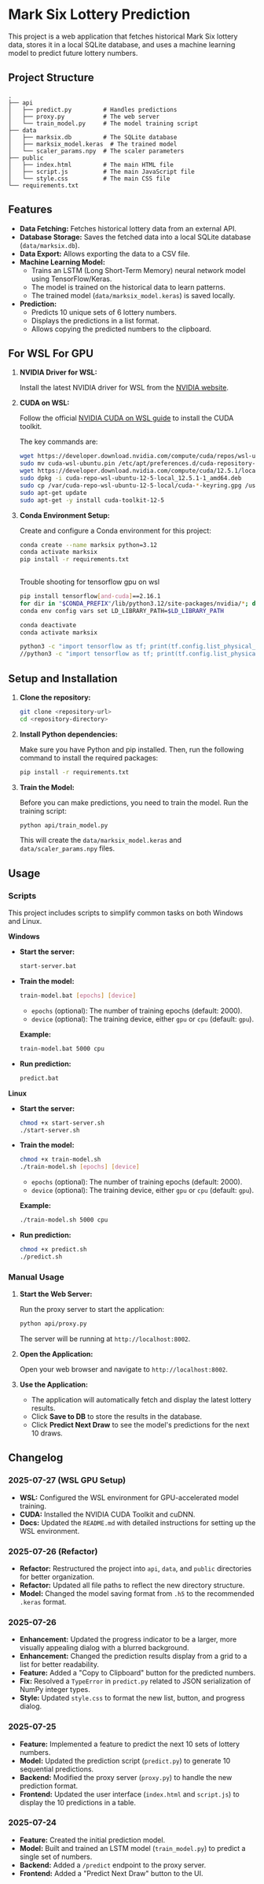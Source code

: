 # Mark Six Lottery Prediction

This project is a web application that fetches historical Mark Six lottery data, stores it in a local SQLite database, and uses a machine learning model to predict future lottery numbers.

## Project Structure

```
.
├── api
│   ├── predict.py         # Handles predictions
│   ├── proxy.py           # The web server
│   └── train_model.py     # The model training script
├── data
│   ├── marksix.db         # The SQLite database
│   ├── marksix_model.keras  # The trained model
│   └── scaler_params.npy  # The scaler parameters
├── public
│   ├── index.html         # The main HTML file
│   ├── script.js          # The main JavaScript file
│   └── style.css          # The main CSS file
└── requirements.txt
```

## Features

-   **Data Fetching:** Fetches historical lottery data from an external API.
-   **Database Storage:** Saves the fetched data into a local SQLite database (`data/marksix.db`).
-   **Data Export:** Allows exporting the data to a CSV file.
-   **Machine Learning Model:**
    -   Trains an LSTM (Long Short-Term Memory) neural network model using TensorFlow/Keras.
    -   The model is trained on the historical data to learn patterns.
    -   The trained model (`data/marksix_model.keras`) is saved locally.
-   **Prediction:**
    -   Predicts 10 unique sets of 6 lottery numbers.
    -   Displays the predictions in a list format.
    -   Allows copying the predicted numbers to the clipboard.


## For WSL For GPU

1.  **NVIDIA Driver for WSL:**

    Install the latest NVIDIA driver for WSL from the [NVIDIA website](https://developer.nvidia.com/cuda-downloads?target_os=Linux&target_arch=x86_64&Distribution=WSL-Ubuntu&target_version=2.0&target_type=deb_local).

2.  **CUDA on WSL:**

    Follow the official [NVIDIA CUDA on WSL guide](https://docs.nvidia.com/cuda/wsl-user-guide/index.html) to install the CUDA toolkit.

    The key commands are:

    ```bash
    wget https://developer.download.nvidia.com/compute/cuda/repos/wsl-ubuntu/x86_64/cuda-wsl-ubuntu.pin
    sudo mv cuda-wsl-ubuntu.pin /etc/apt/preferences.d/cuda-repository-pin-600
    wget https://developer.download.nvidia.com/compute/cuda/12.5.1/local_installers/cuda-repo-wsl-ubuntu-12-5-local_12.5.1-1_amd64.deb
    sudo dpkg -i cuda-repo-wsl-ubuntu-12-5-local_12.5.1-1_amd64.deb
    sudo cp /var/cuda-repo-wsl-ubuntu-12-5-local/cuda-*-keyring.gpg /usr/share/keyrings/
    sudo apt-get update
    sudo apt-get -y install cuda-toolkit-12-5
    ```

3.  **Conda Environment Setup:**

    Create and configure a Conda environment for this project:

    ```bash
    conda create --name marksix python=3.12
    conda activate marksix
    pip install -r requirements.txt
       
    ```
    Trouble shooting for tensorflow gpu on wsl

    ```bash
    pip install tensorflow[and-cuda]==2.16.1
    for dir in "$CONDA_PREFIX"/lib/python3.12/site-packages/nvidia/*; do [ -d "$dir/lib" ] && LD_LIBRARY_PATH="$dir/lib:$LD_LIBRARY_PATH"; done
    conda env config vars set LD_LIBRARY_PATH=$LD_LIBRARY_PATH

    conda deactivate
    conda activate marksix

    python3 -c "import tensorflow as tf; print(tf.config.list_physical_devices('GPU'))"
    //python3 -c "import tensorflow as tf; print(tf.config.list_physical_devices('GPU'))"
    ```
## Setup and Installation

1.  **Clone the repository:**

    ```bash
    git clone <repository-url>
    cd <repository-directory>
    ```

2.  **Install Python dependencies:**

    Make sure you have Python and pip installed. Then, run the following command to install the required packages:

    ```bash
    pip install -r requirements.txt
    ```

3.  **Train the Model:**

    Before you can make predictions, you need to train the model. Run the training script:

    ```bash
    python api/train_model.py
    ```

    This will create the `data/marksix_model.keras` and `data/scaler_params.npy` files.

## Usage

### Scripts

This project includes scripts to simplify common tasks on both Windows and Linux.

**Windows**

-   **Start the server:**
    ```bash
    start-server.bat
    ```
-   **Train the model:**
    ```bash
    train-model.bat [epochs] [device]
    ```
    -   `epochs` (optional): The number of training epochs (default: 2000).
    -   `device` (optional): The training device, either `gpu` or `cpu` (default: `gpu`).

    **Example:**
    ```bash
    train-model.bat 5000 cpu
    ```
-   **Run prediction:**
    ```bash
    predict.bat
    ```

**Linux**

-   **Start the server:**
    ```bash
    chmod +x start-server.sh
    ./start-server.sh
    ```
-   **Train the model:**
    ```bash
    chmod +x train-model.sh
    ./train-model.sh [epochs] [device]
    ```
    -   `epochs` (optional): The number of training epochs (default: 2000).
    -   `device` (optional): The training device, either `gpu` or `cpu` (default: `gpu`).

    **Example:**
    ```bash
    ./train-model.sh 5000 cpu
    ```
-   **Run prediction:**
    ```bash
    chmod +x predict.sh
    ./predict.sh
    ```

### Manual Usage

1.  **Start the Web Server:**

    Run the proxy server to start the application:

    ```bash
    python api/proxy.py
    ```

    The server will be running at `http://localhost:8002`.

2.  **Open the Application:**

    Open your web browser and navigate to `http://localhost:8002`.

3.  **Use the Application:**
    -   The application will automatically fetch and display the latest lottery results.
    -   Click **Save to DB** to store the results in the database.
    -   Click **Predict Next Draw** to see the model's predictions for the next 10 draws.

## Changelog

### 2025-07-27 (WSL GPU Setup)

-   **WSL:** Configured the WSL environment for GPU-accelerated model training.
-   **CUDA:** Installed the NVIDIA CUDA Toolkit and cuDNN.
-   **Docs:** Updated the `README.md` with detailed instructions for setting up the WSL environment.

### 2025-07-26 (Refactor)

-   **Refactor:** Restructured the project into `api`, `data`, and `public` directories for better organization.
-   **Refactor:** Updated all file paths to reflect the new directory structure.
-   **Model:** Changed the model saving format from `.h5` to the recommended `.keras` format.

### 2025-07-26

-   **Enhancement:** Updated the progress indicator to be a larger, more visually appealing dialog with a blurred background.
-   **Enhancement:** Changed the prediction results display from a grid to a list for better readability.
-   **Feature:** Added a "Copy to Clipboard" button for the predicted numbers.
-   **Fix:** Resolved a `TypeError` in `predict.py` related to JSON serialization of NumPy integer types.
-   **Style:** Updated `style.css` to format the new list, button, and progress dialog.

### 2025-07-25

-   **Feature:** Implemented a feature to predict the next 10 sets of lottery numbers.
-   **Model:** Updated the prediction script (`predict.py`) to generate 10 sequential predictions.
-   **Backend:** Modified the proxy server (`proxy.py`) to handle the new prediction format.
-   **Frontend:** Updated the user interface (`index.html` and `script.js`) to display the 10 predictions in a table.

### 2025-07-24

-   **Feature:** Created the initial prediction model.
-   **Model:** Built and trained an LSTM model (`train_model.py`) to predict a single set of numbers.
-   **Backend:** Added a `/predict` endpoint to the proxy server.
-   **Frontend:** Added a "Predict Next Draw" button to the UI.